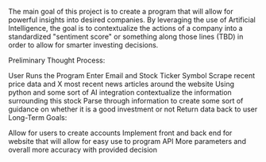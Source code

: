 The main goal of this project is to create a program that will allow for powerful insights into desired companies. By leveraging the use of Artificial Intelligence, the goal is to contextualize the actions of a company into a standardized "sentiment score" or something along those lines (TBD) in order to allow for smarter investing decisions.

Preliminary Thought Process:

User Runs the Program
Enter Email and Stock Ticker Symbol
Scrape recent price data and X most recent news articles around the website
Using python and some sort of AI integration contextualize the information surrounding this stock
Parse through information to create some sort of guidance on whether it is a good investment or not
Return data back to user
Long-Term Goals:

Allow for users to create accounts
Implement front and back end for website that will allow for easy use to program
API
More parameters and overall more accuracy with provided decision